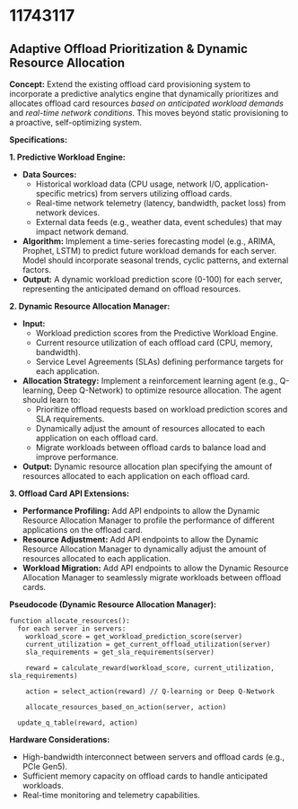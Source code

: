 # 11743117

## Adaptive Offload Prioritization & Dynamic Resource Allocation

**Concept:** Extend the existing offload card provisioning system to incorporate a predictive analytics engine that dynamically prioritizes and allocates offload card resources *based on anticipated workload demands* and *real-time network conditions*. This moves beyond static provisioning to a proactive, self-optimizing system.

**Specifications:**

**1. Predictive Workload Engine:**

*   **Data Sources:**
    *   Historical workload data (CPU usage, network I/O, application-specific metrics) from servers utilizing offload cards.
    *   Real-time network telemetry (latency, bandwidth, packet loss) from network devices.
    *   External data feeds (e.g., weather data, event schedules) that may impact network demand.
*   **Algorithm:** Implement a time-series forecasting model (e.g., ARIMA, Prophet, LSTM) to predict future workload demands for each server.  Model should incorporate seasonal trends, cyclic patterns, and external factors.
*   **Output:** A dynamic workload prediction score (0-100) for each server, representing the anticipated demand on offload resources.

**2. Dynamic Resource Allocation Manager:**

*   **Input:**
    *   Workload prediction scores from the Predictive Workload Engine.
    *   Current resource utilization of each offload card (CPU, memory, bandwidth).
    *   Service Level Agreements (SLAs) defining performance targets for each application.
*   **Allocation Strategy:** Implement a reinforcement learning agent (e.g., Q-learning, Deep Q-Network) to optimize resource allocation. The agent should learn to:
    *   Prioritize offload requests based on workload prediction scores and SLA requirements.
    *   Dynamically adjust the amount of resources allocated to each application on each offload card.
    *   Migrate workloads between offload cards to balance load and improve performance.
*   **Output:** Dynamic resource allocation plan specifying the amount of resources allocated to each application on each offload card.

**3. Offload Card API Extensions:**

*   **Performance Profiling:** Add API endpoints to allow the Dynamic Resource Allocation Manager to profile the performance of different applications on the offload card.
*   **Resource Adjustment:** Add API endpoints to allow the Dynamic Resource Allocation Manager to dynamically adjust the amount of resources allocated to each application.
*   **Workload Migration:** Add API endpoints to allow the Dynamic Resource Allocation Manager to seamlessly migrate workloads between offload cards.

**Pseudocode (Dynamic Resource Allocation Manager):**

```
function allocate_resources():
  for each server in servers:
    workload_score = get_workload_prediction_score(server)
    current_utilization = get_current_offload_utilization(server)
    sla_requirements = get_sla_requirements(server)

    reward = calculate_reward(workload_score, current_utilization, sla_requirements)

    action = select_action(reward) // Q-learning or Deep Q-Network

    allocate_resources_based_on_action(server, action)

  update_q_table(reward, action)
```

**Hardware Considerations:**

*   High-bandwidth interconnect between servers and offload cards (e.g., PCIe Gen5).
*   Sufficient memory capacity on offload cards to handle anticipated workloads.
*   Real-time monitoring and telemetry capabilities.